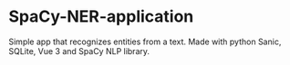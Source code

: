 # SpaCy-NER-application
Simple app that recognizes entities from a text. Made with python Sanic, SQLite, Vue 3 and SpaCy NLP library.
